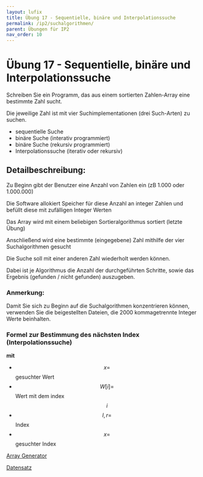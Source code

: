 ```yaml
---
layout: lufix
title: Übung 17 - Sequentielle, binäre und Interpolationssuche
permalink: /ip2/suchalgorithmen/
parent: Übungen für IP2
nav_order: 10
---
```


# Übung 17 - Sequentielle, binäre und Interpolationssuche

Schreiben Sie ein Programm, das aus einem sortierten Zahlen-Array eine bestimmte Zahl sucht.

Die jeweilige Zahl ist mit vier Suchimplementationen (drei Such-Arten) zu suchen.

- sequentielle Suche
- binäre Suche (interativ programmiert)
- binäre Suche (rekursiv programmiert)
- Interpolationssuche (iterativ oder rekursiv)

## Detailbeschreibung:

Zu Beginn gibt der Benutzer eine Anzahl von Zahlen ein (zB 1.000 oder 1.000.000)

Die Software allokiert Speicher für diese Anzahl an integer Zahlen und befüllt diese mit zufälligen Integer Werten

Das Array wird mit einem beliebigen Sortieralgorithmus sortiert (letzte Übung)

Anschließend wird eine bestimmte (eingegebene) Zahl mithilfe der vier Suchalgorithmen gesucht

Die Suche soll mit einer anderen Zahl wiederholt werden können.

Dabei ist je Algorithmus die Anzahl der durchgeführten Schritte, sowie das Ergebnis (gefunden / nicht gefunden) auszugeben.

### Anmerkung:

Damit Sie sich zu Beginn auf die Suchalgorithmen konzentrieren können, verwenden Sie die beigestellten Dateien, die 2000 kommagetrennte Integer Werte beinhalten.

### Formel zur Bestimmung des nächsten Index (Interpolationssuche)

<script type="math/tex; mode=display">
  \frac{x-l}{w-W[l]} = \frac{r - l}{W[r] - W[l]}\\[1em]
  x = l + \frac{w - W[l]}{W[r] - W[l]} \cdot (r - l)\\[1em]
</script>

**mit**

- $$x =$$ gesuchter Wert
- $$W[i] =$$ Wert mit dem index $$i$$
- $$l,r =$$ Index
- $$x =$$ gesuchter Index

[Array Generator](https://github.com/lufixSch/ece-ip-uebungen/tree/main/ip2/17-suchalgorithmen/vorlage)

[Datensatz](https://github.com/lufixSch/ece-ip-uebungen/tree/main/ip2/17-suchalgorithmen)
